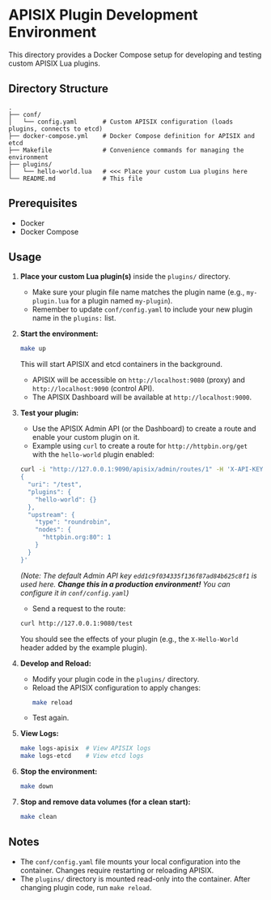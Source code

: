 # APISIX Plugin Development Environment

This directory provides a Docker Compose setup for developing and testing custom APISIX Lua plugins.

## Directory Structure

```
.
├── conf/
│   └── config.yaml       # Custom APISIX configuration (loads plugins, connects to etcd)
├── docker-compose.yml    # Docker Compose definition for APISIX and etcd
├── Makefile              # Convenience commands for managing the environment
├── plugins/
│   └── hello-world.lua   # <<< Place your custom Lua plugins here
└── README.md             # This file
```

## Prerequisites

-   Docker
-   Docker Compose

## Usage

1.  **Place your custom Lua plugin(s)** inside the `plugins/` directory.
    -   Make sure your plugin file name matches the plugin name (e.g., `my-plugin.lua` for a plugin named `my-plugin`).
    -   Remember to update `conf/config.yaml` to include your new plugin name in the `plugins:` list.

2.  **Start the environment:**
    ```bash
    make up
    ```
    This will start APISIX and etcd containers in the background.
    -   APISIX will be accessible on `http://localhost:9080` (proxy) and `http://localhost:9090` (control API).
    -   The APISIX Dashboard will be available at `http://localhost:9000`.

3.  **Test your plugin:**
    -   Use the APISIX Admin API (or the Dashboard) to create a route and enable your custom plugin on it.
    -   Example using `curl` to create a route for `http://httpbin.org/get` with the `hello-world` plugin enabled:

      ```bash
      curl -i "http://127.0.0.1:9090/apisix/admin/routes/1" -H 'X-API-KEY: edd1c9f034335f136f87ad84b625c8f1' -X PUT -d '\
      {
        "uri": "/test",
        "plugins": {
          "hello-world": {}
        },
        "upstream": {
          "type": "roundrobin",
          "nodes": {
            "httpbin.org:80": 1
          }
        }
      }'
      ```
      *(Note: The default Admin API key `edd1c9f034335f136f87ad84b625c8f1` is used here. **Change this in a production environment!** You can configure it in `conf/config.yaml`)*

    -   Send a request to the route:
      ```bash
      curl http://127.0.0.1:9080/test
      ```
      You should see the effects of your plugin (e.g., the `X-Hello-World` header added by the example plugin).

4.  **Develop and Reload:**
    -   Modify your plugin code in the `plugins/` directory.
    -   Reload the APISIX configuration to apply changes:
        ```bash
        make reload
        ```
    -   Test again.

5.  **View Logs:**
    ```bash
    make logs-apisix  # View APISIX logs
    make logs-etcd    # View etcd logs
    ```

6.  **Stop the environment:**
    ```bash
    make down
    ```

7.  **Stop and remove data volumes (for a clean start):**
    ```bash
    make clean
    ```

## Notes

-   The `conf/config.yaml` file mounts your local configuration into the container. Changes require restarting or reloading APISIX.
-   The `plugins/` directory is mounted read-only into the container. After changing plugin code, run `make reload`. 